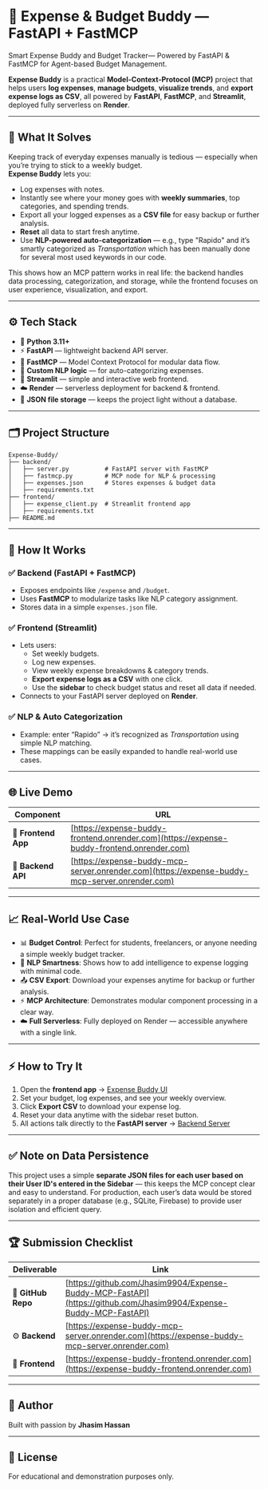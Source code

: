 # 💸 Expense & Budget Buddy — FastAPI + FastMCP

Smart Expense Buddy and Budget Tracker— Powered by FastAPI &amp; FastMCP for Agent-based Budget Management.

**Expense Buddy** is a practical **Model-Context-Protocol (MCP)** project that helps users **log expenses**, **manage budgets**, **visualize trends**, and **export expense logs as CSV**, all powered by **FastAPI**, **FastMCP**, and **Streamlit**, deployed fully serverless on **Render**.

---

## 🚀 **What It Solves**

Keeping track of everyday expenses manually is tedious — especially when you’re trying to stick to a weekly budget.  
**Expense Buddy** lets you:

- Log expenses with notes.
- Instantly see where your money goes with **weekly summaries**, top categories, and spending trends.
- Export all your logged expenses as a **CSV file** for easy backup or further analysis.
- **Reset** all data to start fresh anytime.
- Use **NLP-powered auto-categorization** — e.g., type "Rapido" and it’s smartly categorized as _Transportation_ which has been manually done for several most used keywords in our code.

This shows how an MCP pattern works in real life: the backend handles data processing, categorization, and storage, while the frontend focuses on user experience, visualization, and export.

---

## ⚙️ **Tech Stack**

- 🐍 **Python 3.11+**
- ⚡ **FastAPI** — lightweight backend API server.
- 🔗 **FastMCP** — Model Context Protocol for modular data flow.
- 🧠 **Custom NLP logic** — for auto-categorizing expenses.
- 🎨 **Streamlit** — simple and interactive web frontend.
- ☁️ **Render** — serverless deployment for backend & frontend.
- 📂 **JSON file storage** — keeps the project light without a database.

---

## 🗂️ **Project Structure**

```plaintext
Expense-Buddy/
├── backend/
│   ├── server.py          # FastAPI server with FastMCP
│   ├── fastmcp.py         # MCP node for NLP & processing
│   ├── expenses.json      # Stores expenses & budget data
│   ├── requirements.txt
├── frontend/
│   ├── expense_client.py  # Streamlit frontend app
│   ├── requirements.txt
├── README.md
```

---

## 🧩 **How It Works**

### ✅ **Backend (FastAPI + FastMCP)**

- Exposes endpoints like `/expense` and `/budget`.
- Uses **FastMCP** to modularize tasks like NLP category assignment.
- Stores data in a simple `expenses.json` file.

### ✅ **Frontend (Streamlit)**

- Lets users:
  - Set weekly budgets.
  - Log new expenses.
  - View weekly expense breakdowns & category trends.
  - **Export expense logs as a CSV** with one click.
  - Use the **sidebar** to check budget status and reset all data if needed.
- Connects to your FastAPI server deployed on **Render**.

### ✅ **NLP & Auto Categorization**

- Example: enter “Rapido” → it’s recognized as _Transportation_ using simple NLP matching.
- These mappings can be easily expanded to handle real-world use cases.

---

## 🌐 **Live Demo**

| Component           | URL                                                                                            |
| ------------------- | ---------------------------------------------------------------------------------------------- |
| 🎨 **Frontend App** | [https://expense-buddy-frontend.onrender.com](https://expense-buddy-frontend.onrender.com)     |
| 🚀 **Backend API**  | [https://expense-buddy-mcp-server.onrender.com](https://expense-buddy-mcp-server.onrender.com) |

---

## 📈 **Real-World Use Case**

- 📊 **Budget Control**: Perfect for students, freelancers, or anyone needing a simple weekly budget tracker.
- 🧠 **NLP Smartness**: Shows how to add intelligence to expense logging with minimal code.
- 📤 **CSV Export**: Download your expenses anytime for backup or further analysis.
- ⚡ **MCP Architecture**: Demonstrates modular component processing in a clear way.
- ☁️ **Full Serverless**: Fully deployed on Render — accessible anywhere with a single link.

---

## ⚡ **How to Try It**

1. Open the **frontend app** → [Expense Buddy UI](https://expense-buddy-frontend.onrender.com)
2. Set your budget, log expenses, and see your weekly overview.
3. Click **Export CSV** to download your expense log.
4. Reset your data anytime with the sidebar reset button.
5. All actions talk directly to the **FastAPI server** → [Backend Server](https://expense-buddy-mcp-server.onrender.com)

---

## ✅ **Note on Data Persistence**

This project uses a simple **separate JSON files for each user based on their User ID's entered in the Sidebar** — this keeps the MCP concept clear and easy to understand.
For production, each user’s data would be stored separately in a proper database (e.g., SQLite, Firebase) to provide user isolation and efficient query.

---

## 🏆 **Submission Checklist**

| Deliverable        | Link                                                                                                               |
| ------------------ | ------------------------------------------------------------------------------------------------------------------ |
| 📂 **GitHub Repo** | [https://github.com/Jhasim9904/Expense-Buddy-MCP-FastAPI](https://github.com/Jhasim9904/Expense-Buddy-MCP-FastAPI) |
| ⚙️ **Backend**     | [https://expense-buddy-mcp-server.onrender.com](https://expense-buddy-mcp-server.onrender.com)                     |
| 🎨 **Frontend**    | [https://expense-buddy-frontend.onrender.com](https://expense-buddy-frontend.onrender.com)                         |

---

## 🙌 **Author**

Built with passion by **Jhasim Hassan**

---

## 📜 **License**

For educational and demonstration purposes only.

```

```
